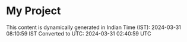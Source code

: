 # My Project

This content is dynamically generated in Indian Time (IST): 2024-03-31 08:10:59 IST
Converted to UTC: 2024-03-31 02:40:59 UTC
